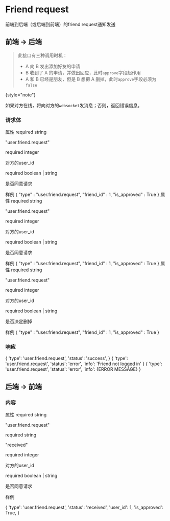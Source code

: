 # Friend request

前端到后端（或后端到前端）的friend request通知发送

## 前端 -> 后端

> 此接口有三种调用时机：
> - A 向 B 发出添加好友的申请
> - B 收到了 A 的申请，并做出回应，此时`approve`字段起作用
> - A 和 B 已经是朋友，但是 B 想把 A 删掉，此时`approve`字段必须为`false`
>
{style="note"}

如果对方在线，将向对方的`websocket`发消息；否则，返回错误信息。

### 请求体

<tabs>
<tab title="A 向 B 发出添加好友的申请">
属性

<deflist collapsible="false">
    <def title="type">
        <emphasis>required</emphasis> string
        <p>"user.friend.request"</p>
    </def>
    <def title="friend_id">
        <emphasis>required</emphasis>  integer
        <p>对方的user_id</p>
    </def>
    <def title="is_approved">
        <emphasis>required</emphasis>  boolean | string
        <p>是否同意请求</p>
    </def>
</deflist>
样例

<code-block lang="json">
{
    "type" : "user.friend.request",
    "friend_id" : 1,
    "is_approved" : True
}
</code-block>
</tab>
<tab title="B 收到了 A 的申请，并做出回应">
属性

<deflist collapsible="false">
    <def title="type">
        <emphasis>required</emphasis> string
        <p>"user.friend.request"</p>
    </def>
    <def title="friend_id">
        <emphasis>required</emphasis>  integer
        <p>对方的user_id</p>
    </def>
    <def title="is_approved">
        <emphasis>required</emphasis>  boolean | string
        <p>是否同意请求</p>
    </def>
</deflist>
样例

<code-block lang="json">
{
    "type" : "user.friend.request",
    "friend_id" : 1,
    "is_approved" : True
}
</code-block>
</tab>
<tab title="B 想把 A 删掉">
属性

<deflist collapsible="false">
    <def title="type">
        <emphasis>required</emphasis> string
        <p>"user.friend.request"</p>
    </def>
    <def title="friend_id">
        <emphasis>required</emphasis>  integer
        <p>对方的user_id</p>
    </def>
    <def title="is_approved">
        <emphasis>required</emphasis>  boolean | string
        <p>是否决定删掉</p>
    </def>
</deflist>
样例

<code-block lang="json">
{
    "type" : "user.friend.request",
    "friend_id" : 1,
    "is_approved" : True
}
</code-block>
</tab>
</tabs>

### 响应

<tabs>
<tab title="成功">
<code-block lang="json">
{
     'type': 'user.friend.request',
     'status': 'success',
}
</code-block>
</tab>
<tab title="对方未登录">
<code-block lang="json">
{
    'type': 'user.friend.request',
    'status': 'error',
    'info': 'Friend not logged in'
}
</code-block>
</tab>
<tab title="其他错误">
<code-block lang="json">
{
    'type': 'user.friend.request',
    'status': 'error',
    'info': {ERROR MESSAGE}
}
</code-block>
</tab>
</tabs>

## 后端 -> 前端

### 内容

属性
<deflist collapsible="false">
    <def title="type">
        <emphasis>required</emphasis> string
        <p>"user.friend.request"</p>
    </def>
    <def title="status">
        <emphasis>required</emphasis> string
        <p>"received"</p>
    </def>
    <def title="user_id">
        <emphasis>required</emphasis>  integer
        <p>对方的user_id</p>
    </def>
    <def title="is_approved">
        <emphasis>required</emphasis>  boolean | string
        <p>是否同意请求</p>
    </def>
</deflist>
样例

<code-block lang="json">
{
     'type': 'user.friend.request',
     'status': 'received',
     'user_id': 1,
     'is_approved': True,
}
</code-block>
